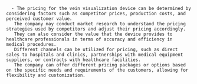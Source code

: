       - The pricing for the vein visualization device can be determined by considering factors such as competitor prices, production costs, and perceived customer value.
       The company may conduct market research to understand the pricing strategies used by competitors and adjust their pricing accordingly.
       They can also consider the value that the device provides to healthcare professionals in terms of accuracy and efficiency in medical procedures.
       Different channels can be utilized for pricing, such as direct sales to hospitals and clinics, partnerships with medical equipment suppliers, or contracts with healthcare facilities.
       The company can offer different pricing packages or options based on the specific needs and requirements of the customers, allowing for flexibility and customization.

